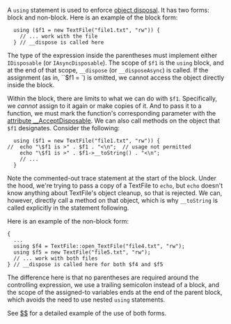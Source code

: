 A `using` statement is used to enforce [object disposal](../classes/object-disposal.md).  It has two forms: block and non-block. Here is an 
example of the block form:

```Hack
  using ($f1 = new TextFile("file1.txt", "rw")) {
    // ... work with the file
  } // __dispose is called here
```

The type of the expression inside the parentheses must implement either `IDisposable` (or `IAsyncDisposable`). The scope of `$f1` is 
the `using` block, and at the end of that scope, `__dispose` (or `__disposeAsync`) is called. If the assignment (as in, ``$f1 = `) is 
omitted, we cannot access the object directly inside the block.

Within the block, there are limits to what we can do with `$f1`. Specifically, we *cannot* assign to it again or make copies of it.  And to 
pass it to a function, we must mark the function's corresponding parameter with the 
[attribute __AcceptDisposable](../attributes/predefined-attributes.md#__AcceptDisposable).  We can also call methods on the object 
that `$f1` designates.  Consider the following:

```Hack
  using ($f1 = new TextFile("file1.txt", "rw")) {
//  echo "\$f1 is >" . $f1 . "<\n";  // usage not permitted
    echo "\$f1 is >" . $f1->__toString() . "<\n";
    // ...
  }
```

Note the commented-out trace statement at the start of the block. Under the hood, we're trying to pass a copy of a TextFile to `echo`, but 
`echo` doesn't know anything about TextFile's object cleanup, so that is rejected. We can, however, directly call a method on that object, 
which is why `__toString` is called explicitly in the statement following.

Here is an example of the non-block form:

```Hack
{
  ...
  using $f4 = TextFile::open_TextFile("file4.txt", "rw");
  using $f5 = new TextFile("file5.txt", "rw");
  // ... work with both files
} // __dispose is called here for both $f4 and $f5
```

The difference here is that no parentheses are required around the controlling expression, we use a trailing semicolon instead of a block, 
and the scope of the assigned-to variables ends at the end of the parent block, which avoids the need to use nested `using` statements. 

See [$$](../classes/object-disposal) for a detailed example of the use of both forms.
